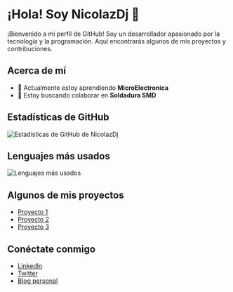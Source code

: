 # ¡Hola! Soy NicolazDj 👋

¡Bienvenido a mi perfil de GitHub! Soy un desarrollador apasionado por la tecnología y la programación. Aquí encontrarás algunos de mis proyectos y contribuciones.

## Acerca de mí

- 🌱 Actualmente estoy aprendiendo **MicroElectronica**
- 👯 Estoy buscando colaborar en **Soldadura SMD**

## Estadísticas de GitHub

![Estadísticas de GitHub de NicolazDj](https://github-readme-stats.vercel.app/api?username=NicolazDj&show_icons=true&theme=radical)

## Lenguajes más usados

![Lenguajes más usados](https://github-readme-stats.vercel.app/api/top-langs/?username=NicolazDj&layout=compact&theme=radical)

## Algunos de mis proyectos

- [Proyecto 1](https://github.com/NicolazDj/Proyecto1)
- [Proyecto 2](https://github.com/NicolazDj/Proyecto2)
- [Proyecto 3](https://github.com/NicolazDj/Proyecto3)

## Conéctate conmigo

- [LinkedIn](https://www.linkedin.com/in/NicolazDj)
- [Twitter](https://twitter.com/NicolazDj)
- [Blog personal](https://tu-blog.com)

